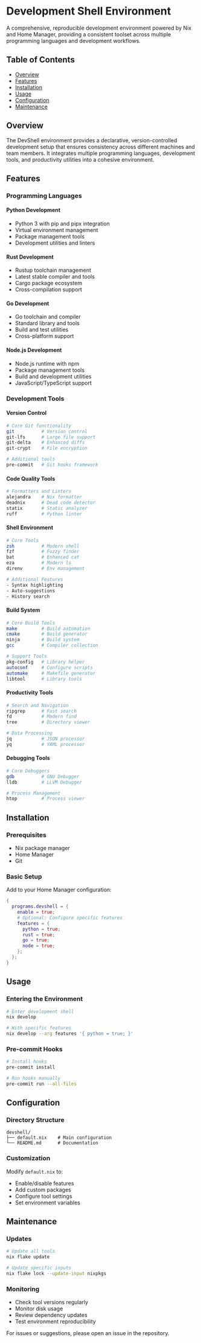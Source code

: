 # Development Shell Environment

A comprehensive, reproducible development environment powered by Nix and Home Manager, providing a consistent toolset across multiple programming languages and development workflows.

## Table of Contents

- [Overview](#overview)
- [Features](#features)
- [Installation](#installation)
- [Usage](#usage)
- [Configuration](#configuration)
- [Maintenance](#maintenance)

## Overview

The DevShell environment provides a declarative, version-controlled development setup that ensures consistency across different machines and team members. It integrates multiple programming languages, development tools, and productivity utilities into a cohesive environment.

## Features

### Programming Languages

#### Python Development
- Python 3 with pip and pipx integration
- Virtual environment management
- Package management tools
- Development utilities and linters

#### Rust Development
- Rustup toolchain management
- Latest stable compiler and tools
- Cargo package ecosystem
- Cross-compilation support

#### Go Development
- Go toolchain and compiler
- Standard library and tools
- Build and test utilities
- Cross-platform support

#### Node.js Development
- Node.js runtime with npm
- Package management tools
- Build and development utilities
- JavaScript/TypeScript support

### Development Tools

#### Version Control
```bash
# Core Git functionality
git          # Version control
git-lfs      # Large file support
git-delta    # Enhanced diffs
git-crypt    # File encryption

# Additional tools
pre-commit   # Git hooks framework
```

#### Code Quality Tools
```bash
# Formatters and Linters
alejandra    # Nix formatter
deadnix      # Dead code detector
statix       # Static analyzer
ruff         # Python linter
```

#### Shell Environment
```bash
# Core Tools
zsh          # Modern shell
fzf          # Fuzzy finder
bat          # Enhanced cat
eza          # Modern ls
direnv       # Env management

# Additional Features
- Syntax highlighting
- Auto-suggestions
- History search
```

#### Build System
```bash
# Core Build Tools
make         # Build automation
cmake        # Build generator
ninja        # Build system
gcc          # Compiler collection

# Support Tools
pkg-config   # Library helper
autoconf     # Configure scripts
automake     # Makefile generator
libtool      # Library tools
```

#### Productivity Tools
```bash
# Search and Navigation
ripgrep      # Fast search
fd           # Modern find
tree         # Directory viewer

# Data Processing
jq           # JSON processor
yq           # YAML processor
```

#### Debugging Tools
```bash
# Core Debuggers
gdb          # GNU Debugger
lldb         # LLVM Debugger

# Process Management
htop         # Process viewer
```

## Installation

### Prerequisites
- Nix package manager
- Home Manager
- Git

### Basic Setup
Add to your Home Manager configuration:
```nix
{
  programs.devshell = {
    enable = true;
    # Optional: Configure specific features
    features = {
      python = true;
      rust = true;
      go = true;
      node = true;
    };
  };
}
```

## Usage

### Entering the Environment
```bash
# Enter development shell
nix develop

# With specific features
nix develop --arg features '{ python = true; }'
```

### Pre-commit Hooks
```bash
# Install hooks
pre-commit install

# Run hooks manually
pre-commit run --all-files
```

## Configuration

### Directory Structure
```
devshell/
├── default.nix    # Main configuration
└── README.md      # Documentation
```

### Customization
Modify `default.nix` to:
- Enable/disable features
- Add custom packages
- Configure tool settings
- Set environment variables

## Maintenance

### Updates
```bash
# Update all tools
nix flake update

# Update specific inputs
nix flake lock --update-input nixpkgs
```

### Monitoring
- Check tool versions regularly
- Monitor disk usage
- Review dependency updates
- Test environment reproducibility

For issues or suggestions, please open an issue in the repository.
